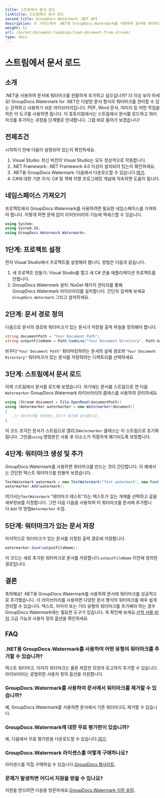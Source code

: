 ```yaml
---
title: 스트림에서 문서 로드
linktitle: 스트림에서 문서 로드
second_title: GroupDocs.Watermark .NET API
description: 이 가이드에서 .NET용 GroupDocs.Watermark를 사용하여 문서에 워터마크를 추가하는 방법을 알아보세요. 문서 보안을 강화하려는 개발자에게 적합합니다.
weight: 11
url: /ko/net/document-loadings/load-document-from-stream/
type: docs
---
```

# 스트림에서 문서 로드

## 소개
.NET을 사용하여 문서에 워터마크를 원활하게 추가하고 싶으십니까? 더 이상 보지 마세요! GroupDocs.Watermark for .NET은 다양한 문서 형식의 워터마크를 관리할 수 있는 강력하고 사용하기 쉬운 라이브러리입니다. PDF, Word 문서, 이미지 등 어떤 작업을 하든 이 도구를 사용하면 됩니다. 이 튜토리얼에서는 스트림에서 문서를 로드하고 워터마크를 추가하는 과정을 단계별로 안내합니다. 그럼 바로 들어가 보겠습니다!
## 전제조건
시작하기 전에 다음이 설정되어 있는지 확인하세요.
1. Visual Studio: 최신 버전의 Visual Studio는 모두 정상적으로 작동합니다.
2. .NET Framework: .NET Framework 4.0 이상이 설치되어 있는지 확인하세요.
3.  .NET용 GroupDocs.Watermark: 다음에서 다운로드할 수 있습니다.[여기](https://releases.groupdocs.com/Watermark/net/).
4. C#에 대한 기본 지식: C# 및 객체 지향 프로그래밍 개념에 익숙하면 도움이 됩니다.

## 네임스페이스 가져오기
프로젝트에서 GroupDocs.Watermark를 사용하려면 필요한 네임스페이스를 가져와야 합니다. 이렇게 하면 문제 없이 라이브러리의 기능에 액세스할 수 있습니다.
```csharp
using System;
using System.IO;
using GroupDocs.Watermark.Watermarks;
```
## 1단계: 프로젝트 설정
먼저 Visual Studio에서 프로젝트를 설정해야 합니다. 방법은 다음과 같습니다.
1. 새 프로젝트 만들기: Visual Studio를 열고 새 C# 콘솔 애플리케이션 프로젝트를 만듭니다.
2.  GroupDocs.Watermark 설치: NuGet 패키지 관리자를 통해 GroupDocs.Watermark 라이브러리를 설치합니다. 간단히 검색해 보세요`GroupDocs.Watermark` 그리고 설치하세요.
## 2단계: 문서 경로 정의
다음으로 문서의 경로와 워터마크가 있는 문서가 저장될 출력 파일을 정의해야 합니다.
```csharp
string documentPath = "Your Document Path";
string outputFileName = Path.Combine("Your Document Directory", Path.GetFileName(documentPath));
```
 바꾸다`"Your Document Path"` 워터마킹하려는 문서의 실제 경로와`"Your Document Directory"` 워터마크가 있는 문서를 저장하려는 디렉토리를 선택하세요.
## 3단계: 스트림에서 문서 로드
이제 스트림에서 문서를 로드해 보겠습니다. 여기에는 문서를 스트림으로 연 다음`Watermarker` GroupDocs.Watermark 라이브러리의 클래스를 사용하여 관리하세요.
```csharp
using (Stream document = File.OpenRead(documentPath))
using (Watermarker watermarker = new Watermarker(document))
{
    // 워터마크를 관리하는 코드가 여기에 표시됩니다.
}
```
 이 코드 조각은 문서가 스트림으로 열리고`Watermarker` 클래스는 이 스트림으로 초기화됩니다. 그만큼`using` 명령문은 사용 후 리소스가 적절하게 폐기되도록 보장합니다.
## 4단계: 워터마크 생성 및 추가
GroupDocs.Watermark를 사용하면 워터마크를 만드는 것이 간단합니다. 이 예에서는 간단한 텍스트 워터마크를 만들어 보겠습니다.
```csharp
TextWatermark watermark = new TextWatermark("Test watermark", new Font("Arial", 12));
watermarker.Add(watermark);
```
 여기서는`TextWatermark` "워터마크 테스트"라는 텍스트가 있는 개체를 선택하고 글꼴 세부정보를 지정합니다. 그런 다음 다음을 사용하여 이 워터마크를 문서에 추가합니다.`Add` 의 방법`Watermarker` 수업.
## 5단계: 워터마크가 있는 문서 저장
마지막으로 워터마크가 있는 문서를 지정된 출력 경로에 저장합니다.
```csharp
watermarker.Save(outputFileName);
```
 이 코드는 새로 추가된 워터마크로 문서를 저장합니다.`outputFileName` 이전에 정의한 경로입니다.

## 결론
축하해요! .NET용 GroupDocs.Watermark를 사용하여 문서에 워터마크를 성공적으로 추가했습니다. 이 라이브러리를 사용하면 다양한 문서 형식의 워터마크를 매우 쉽게 관리할 수 있습니다. 텍스트, 이미지 또는 기타 유형의 워터마크를 추가해야 하는 경우 GroupDocs.Watermark에는 필요한 도구가 있습니다. 꼭 확인해 보세요.[선적 서류 비치](https://tutorials.groupdocs.com/Watermark/net/) 고급 기능과 사용자 정의 옵션을 확인하세요.
## FAQ
### .NET용 GroupDocs.Watermark를 사용하여 어떤 유형의 워터마크를 추가할 수 있습니까?
텍스트 워터마크, 이미지 워터마크는 물론 복잡한 모양과 로고까지 추가할 수 있습니다. 라이브러리는 광범위한 사용자 정의 옵션을 지원합니다.
### GroupDocs.Watermark를 사용하여 문서에서 워터마크를 제거할 수 있습니까?
예, GroupDocs.Watermark를 사용하면 문서에서 기존 워터마크도 제거할 수 있습니다.
### GroupDocs.Watermark에 대한 무료 평가판이 있습니까?
 예, 다음에서 무료 평가판을 다운로드할 수 있습니다.[여기](https://releases.groupdocs.com/).
### GroupDocs.Watermark 라이센스를 어떻게 구매하나요?
라이센스를 직접 구매하실 수 있습니다.[GroupDocs 웹사이트](https://purchase.groupdocs.com/buy).
### 문제가 발생하면 어디서 지원을 받을 수 있나요?
 지원을 받으려면 다음을 방문하세요.[GroupDocs.Watermark 지원 포럼](https://forum.groupdocs.com/c/watermark/19).